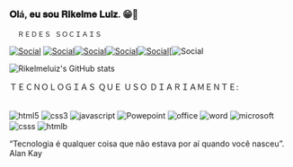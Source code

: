 ### 𝐎𝐥á, 𝐞𝐮 𝐬𝐨𝐮 𝐑𝐢𝐤𝐞𝐥𝐦𝐞 𝐋𝐮𝐢𝐳. 😁👋

      ＲＥＤＥＳ ＳＯＣＩＡＩＳ

[![Social](https://img.shields.io/badge/Instagram-E4405F?style=for-the-badge&logo=instagram&logoColor=white)](https://www.instagram.com/rickyyy_87/?next=%2F)
[![Social](https://img.shields.io/badge/LinkedIn-0077B5?style=for-the-badge&logo=linkedin&logoColor=white)](https://www.linkedin.com/in/rikelme-luiz-dos-santos-souza-4b781a254/)[![Social](https://img.shields.io/badge/GitHub-100000?style=for-the-badge&logo=github&logoColor=white
)](https://github.com/Rikelmeluiz)[![Social](https://img.shields.io/badge/Facebook-1877F2?style=for-the-badge&logo=facebook&logoColor=white)](https://www.facebook.com/rikelme.luiz.50/)[![Social](https://img.shields.io/badge/Pinterest-%23E60023.svg?&style=for-the-badge&logo=Pinterest&logoColor=white)](https://br.pinterest.com/RIKeLlmesS/)[![Social](https://img.shields.io/badge/Gmail-D14836?style=for-the-badge&logo=gmail&logoColor=white
)


![Rikelmeluiz's GitHub stats](https://github-readme-stats.vercel.app/api?username=Rikelmeluiz&show_icons=true&theme=radical)

ＴＥＣＮＯＬＯＧＩＡＳ  ＱＵＥ  ＵＳＯ    ＤＩＡＲＩＡＭＥＮＴＥ:

<div style="display: inline_block"><br/>
<img align="center" alt="html5" src="https://img.shields.io/badge/HTML5-E34F26?style=for-the-badge&logo=html5&logoColor=white">
<img align="center" alt="css3" src="https://img.shields.io/badge/CSS3-1572B6?style=for-the-badge&logo=css3&logoColor=white">
<img align="center" alt="javascript" src="https://img.shields.io/badge/JavaScript-F7DF1E?style=for-the-badge&logo=javascript&logoColor=black">
<img align="center" alt="Powepoint" src="https://img.shields.io/badge/Microsoft_PowerPoint-B7472A?style=for-the-badge&logo=microsoft-powerpoint&logoColor=white">
<img align="center" alt="office" src="https://img.shields.io/badge/Microsoft_Office-D83B01?style=for-the-badge&logo=microsoft-office&logoColor=white">
<img align="center" alt="word" src="https://img.shields.io/badge/Microsoft_Word-2B579A?style=for-the-badge&logo=microsoft-word&logoColor=white">
<img align="center" alt="microsoft" src="https://img.shields.io/badge/Microsoft-666666?style=for-the-badge&logo=microsoft&logoColor=white">
<img align="center" alt="csss" src="https://img.shields.io/badge/CSS-239120?&style=for-the-badge&logo=css3&logoColor=white">
<img align="center" alt="htmlb" src="https://img.shields.io/badge/HTML-239120?style=for-the-badge&logo=html5&logoColor=white">


 “Tecnologia é qualquer coisa que não estava por aí quando você nasceu”. Alan Kay
